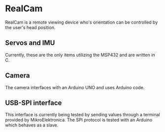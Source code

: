 # RealCam

RealCam is a remote viewing device who's orientation can be controlled by the user's head position.

## Servos and IMU

Currently, these are the only items utilizing the MSP432 and are written in C.

## Camera

The camera interfaces with an Arduino UNO and uses Arduino code.

## USB-SPI interface

This interface is currently being tested by sending values through a terminal provided by MikroElektronica. The SPI protocol is tested with an Arduino which behaves as a slave.
